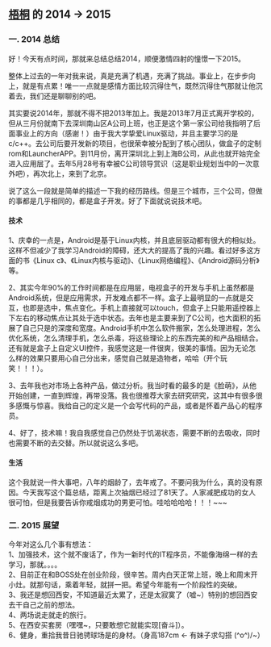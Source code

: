 [梧桐](https://github.com/lzt1226) 的 2014 -> 2015
-------------
### 一. 2014 总结
好！今天有点时间，那就来总结总结2014，顺便激情四射的憧憬一下2015。  

整体上过去的一年对我来说，真是充满了机遇，充满了挑战。事业上，在步步向上，就是有点累！唯一一点就是感情方面比较沉得住气，既然沉得住气那就让他沉着去，我们还是聊聊别的吧。  

其实要说2014年，那就不得不把2013年加上。我是2013年7月正式离开学校的，但从三月份就南下去深圳南山区A公司上班，也正是这个第一家公司给我指明了后面事业上的方向（感谢！）由于我大学挚爱Linux驱动，并且主要学习的是c/c++。去公司后要开发新的项目，也很荣幸被分配到了核心团队，做盒子的定制rom和LauncherAPP。到11月份，离开深圳北上到上海B公司，从此也就开始完全进入应用层了。去年5月28号有幸被C公司领导赏识（这是职业规划当中的一次意外吧），再次北上，来到了北京。  

说了这么一段就是简单的描述一下我的经历路线。但是三个城市，三个公司，但做的事都是几乎相同的，都是盒子开发。好了下面就说说技术吧。  

#### 技术
1、庆幸的一点是，Android是基于Linux内核，并且底层驱动都有很大的相似处。这样不但减少了我学习Android的障碍，还大大的提高了我的兴趣。看过好多这方面的书《Linux c》、《Linux内核与驱动》、《Linux网络编程》、《Android源码分析》等。  

2、其实今年90%的工作时间都是在应用层，电视盒子的开发与手机上虽然都是Android系统，但是应用需求，开发难点都不一样。盒子上最明显的一点就是交互，也即是选中，焦点变化。手机上直接就可以touch，但盒子上只能用遥控器上下左右的移动焦点让其处于选中状态。去年也是主要来到了C公司，也大面积的拓展了自己只是的深度和宽度。Android手机中怎么软件搬家，怎么处理进程，怎么优化系统，怎么清理手机，怎么杀毒，将这些理论上的东西完美的和产品相结合。还有就是盒子上自定义UI控件，我感觉这是一件很爽，很美的事情。因为无论怎么样的效果只要用心自己分出来，感觉自己就是造物者，哈哈（开个玩笑！！！）。  

3、去年我也对市场上各种产品，做过分析。我当时看的最多的是《脸萌》，从他开始创建，一直到辉煌，再带没落。我也很推荐大家去研究研究，这其中有很多很多感慨与惊喜。我给自己的定义是一个会写代码的产品，或者是怀着产品心的程序员。  

4、好了，技术嘛！我自我感觉自己仍然处于饥渴状态，需要不断的去吸收，同时也需要不断的去交替。所以就说这么多吧。  

#### 生活
这个我就说一件大事吧，八年的烟龄了，去年戒了。不要问我为什么，真的没有原因。今天我写这个篇总结，距离上次抽烟已经过了81天了。人家减肥成功的女人很可怕，但是我要告诉你戒烟成功的男更可怕。哇哈哈哈哈！！！~~~  

### 二. 2015 展望
今年对这么几个事有想法：  
1、加强技术，这个就不废话了，作为一新时代的IT程序员，不能像海绵一样的去学习，那就。。。。  
2、目前正在和BOSS处在创业阶段，很辛苦。周内白天正常上班，晚上和周末开小灶。就那句话，乘着年轻，就拼一把。希望今年能有一个阶段性的突破。  
3、我还是想回西安，不知道最近太累了，还是太寂寞了（嘘~）特别的想回西安去干自己之前的想法。  
4、两场说走就走的旅行。<br>
5、在西安买套房（嘿嘿~，只要敢想它就能实现[奋斗]）。  
6、健身，重拾我昔日驰骋球场是的身材。（身高187cm <- 有妹子求勾搭 \(^o^)/~）  
